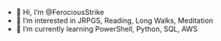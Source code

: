- 👋 Hi, I’m @FerociousStrike
- 👀 I’m interested in JRPGS, Reading, Long Walks, Meditation
- 🌱 I’m currently learning PowerShell, Python, SQL, AWS

<!---
FerociousStrike/FerociousStrike is a ✨ special ✨ repository because its `README.md` (this file) appears on your GitHub profile.
You can click the Preview link to take a look at your changes.
--->
